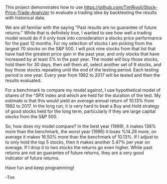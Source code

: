 This project demonstrates how to use https://github.com/TimRivoli/Stock-Price-Trade-Analyzer to evaluate a trading idea by backtesting the results with historical data.

We are all familiar with the saying "Past results are no guarantee of future returns."  While that is definitely
true, I wanted to see how well a trading model would do if it only took into consideration a stocks price performance for the past 12 months.  For my selection of stocks I am picking from the largest 70 stocks on the S&P 500.  I will pick nine stocks from that list that have had the greatest price gain in the past year, and only stocks that have increased by at least 5% in the past year.  The model will buy those stocks, hold them for 30 days, then sell them all, select another set of 9 stocks, and buy those stocks repeating until the end of the testing period.  Each testing period is one year.  Every year from 1982 to 2017 will be tested and then the results evaluated.

For a benchmark to compare my model against, I use hypothetical model of shares of the ^SPX index and which are held for the duration of the test.  My estimate is that this would yield an average annual return of 10.13% from 1982 to 2017.  In the long run, it is very hard to beat a Buy and Hold strategy of good stocks held for the long term, particularly if they are large capital stocks from the S&P 500.  

So, how does my model compare?  In the best year (1999), it makes 136% more than the benchmark, the worst year (1996) it loses %14.28 more, on average it makes 16.50% more than the benchmark of 10.13%.  If I adjust to to only hold the top 5 stocks, then it makes another 5.47% per year on average.  If I drop it to two stocks the returns go even higher.  While past returns are not an guarantee of future returns, they are a very good indicator of future returns. 

Have fun and keep programming!

-Tim
